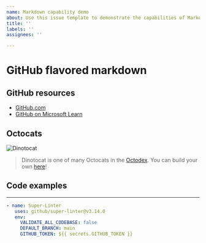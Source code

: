 ```yaml
---
name: Markdown capability demo
about: Use this issue template to demonstrate the capabilities of Markdown.
title: ''
labels: ''
assignees: ''

---
```


# GitHub flavored markdown

## GitHub resources

- [GitHub.com](https://github.com)
- [GitHub on Microsoft Learn](https://docs.microsoft.com/en-us/learn/github/)

## Octocats

![Dinotocat](https://octodex.github.com/images/dinotocat.png)

> Dinotocat is one of many Octocats in the [Octodex](https://octodex.github.com/). You can build your own [here](https://myoctocat.com/)!

## Code examples

----

```yml
- name: Super-Linter
   uses: github/super-linter@v3.14.0
   env:
     VALIDATE_ALL_CODEBASE: false
     DEFAULT_BRANCH: main
     GITHUB_TOKEN: ${{ secrets.GITHUB_TOKEN }}
```
